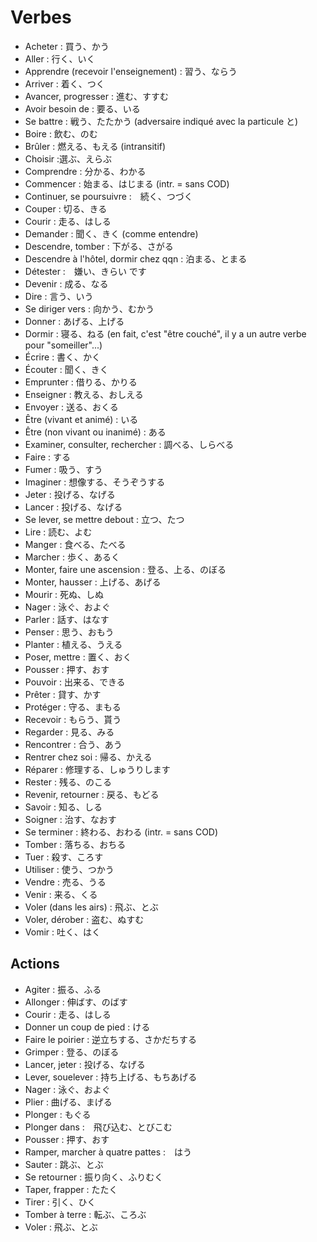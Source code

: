 # Verbes

- Acheter : 買う、かう
- Aller : 行く、いく
- Apprendre (recevoir l'enseignement) : 習う、ならう
- Arriver : 着く、つく
- Avancer, progresser : 進む、すすむ
- Avoir besoin de : 要る、いる
- Se battre : 戦う、たたかう (adversaire indiqué avec la particule と)
- Boire : 飲む、のむ
- Brûler : 燃える、もえる (intransitif)
- Choisir :選ぶ、えらぶ
- Comprendre : 分かる、わかる
- Commencer : 始まる、はじまる (intr. = sans COD)
- Continuer, se poursuivre :　続く、つづく
- Couper : 切る、きる
- Courir : 走る、はしる
- Demander : 聞く、きく (comme entendre)
- Descendre, tomber : 下がる、さがる
- Descendre à l'hôtel, dormir chez qqn : 泊まる、とまる
- Détester :　嫌い、きらい です
- Devenir : 成る、なる
- Dire : 言う、いう
- Se diriger vers : 向かう、むかう
- Donner : あげる、上げる
- Dormir : 寝る、ねる (en fait, c'est "être couché", il y a un autre verbe pour "someiller"...)
- Écrire : 書く、かく
- Écouter : 聞く、きく
- Emprunter : 借りる、かりる
- Enseigner : 教える、おしえる
- Envoyer : 送る、おくる
- Être (vivant et animé) : いる
- Être (non vivant ou inanimé) : ある
- Examiner, consulter, rechercher : 調べる、しらべる
- Faire : する
- Fumer : 吸う、すう
- Imaginer : 想像する、そうぞうする
- Jeter : 投げる、なげる
- Lancer : 投げる、なげる
- Se lever, se mettre debout : 立つ、たつ
- Lire : 読む、よむ
- Manger : 食べる、たべる
- Marcher : 歩く、あるく
- Monter, faire une ascension : 登る、上る、のぼる
- Monter, hausser : 上げる、あげる
- Mourir : 死ぬ、しぬ
- Nager : 泳ぐ、およぐ
- Parler : 話す、はなす
- Penser : 思う、おもう
- Planter : 植える、うえる
- Poser, mettre : 置く、おく
- Pousser : 押す、おす
- Pouvoir : 出来る、できる
- Prêter : 貸す、かす
- Protéger : 守る、まもる
- Recevoir : もらう、貰う
- Regarder : 見る、みる
- Rencontrer : 合う、あう
- Rentrer chez soi : 帰る、かえる
- Réparer : 修理する、しゅうりします
- Rester : 残る、のこる
- Revenir, retourner : 戻る、もどる
- Savoir : 知る、しる
- Soigner : 治す、なおす
- Se terminer : 終わる、おわる (intr. = sans COD)
- Tomber : 落ちる、おちる
- Tuer : 殺す、ころす
- Utiliser : 使う、つかう
- Vendre : 売る、うる
- Venir : 来る、くる
- Voler (dans les airs) : 飛ぶ、とぶ
- Voler, dérober : 盗む、ぬすむ
- Vomir : 吐く、はく

## Actions

- Agiter : 振る、ふる
- Allonger : 伸ばす、のばす
- Courir : 走る、はしる
- Donner un coup de pied : ける
- Faire le poirier : 逆立ちする、さかだちする
- Grimper : 登る、のぼる
- Lancer, jeter : 投げる、なげる
- Lever, souelever : 持ち上げる、もちあげる
- Nager : 泳ぐ、およぐ
- Plier : 曲げる、まげる
- Plonger : もぐる
- Plonger dans :　飛び込む、とびこむ
- Pousser : 押す、おす
- Ramper, marcher à quatre pattes :　はう
- Sauter : 跳ぶ、とぶ
- Se retourner : 振り向く、ふりむく
- Taper, frapper : たたく
- Tirer : 引く、ひく
- Tomber à terre : 転ぶ、ころぶ
- Voler : 飛ぶ、とぶ

